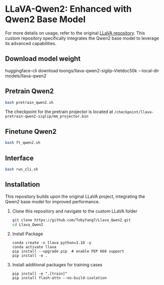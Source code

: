 # LLaVA-Qwen2: Enhanced with Qwen2 Base Model

For more details on usage, refer to the original [LLaVA repository](https://github.com/haotian-liu/LLaVA). This custom repository specifically integrates the Qwen2 base model to leverage its advanced capabilities.

## Download model weight
huggingface-cli download toongs/llava-qwen2-siglip-Vietdoc50k --local-dir models/llava-qwen2


## Pretrain Qwen2

```bash
bash pretrain_qwen2.sh
```

The checkpoint for the pretrain projector is located at `/checkpoint/llava-pretrain-qwen2-siglip/mm_projector.bin`

## Finetune Qwen2

```bash
bash ft_qwen2.sh
```

## Interface

```bash
bash run_cli.sh
```

## Installation

This repository builds upon the original LLaVA project, integrating the Qwen2 base model for improved performance.

1. Clone this repository and navigate to the custom LLaVA folder

    ```bash
    git clone https://github.com/TobyYang7/Llava_Qwen2.git
    cd Llava_Qwen2
    ```

2. Install Package

    ```shell
    conda create -n llava python=3.10 -y
    conda activate llava
    pip install --upgrade pip  # enable PEP 660 support
    pip install -e .
    ```

3. Install additional packages for training cases

    ```shell
    pip install -e ".[train]"
    pip install flash-attn --no-build-isolation
    ```
